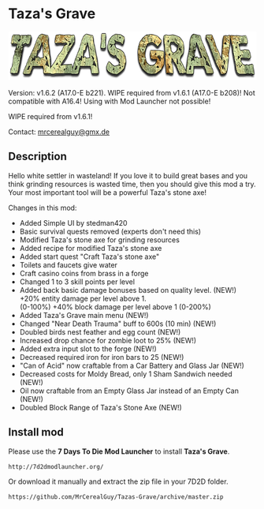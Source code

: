 # Taza's Grave

<img src="tazas-grave-logo.png" height="99px" alt="Taza's Grave logo">

Version: v1.6.2 (A17.0-E b221). WIPE required from v1.6.1 (A17.0-E b208)! Not compatible with A16.4! Using with Mod Launcher not possible!

WIPE required from v1.6.1!

Contact: mrcerealguy@gmx.de

## Description

Hello white settler in wasteland! If you love it to build great bases and you think grinding resources is wasted time, then you should give this mod a try. Your most important tool will be a powerful Taza's stone axe!

Changes in this mod:

- Added Simple UI by stedman420
- Basic survival quests removed (experts don't need this)
- Modified Taza's stone axe for grinding resources
- Added recipe for modified Taza's stone axe
- Added start quest "Craft Taza's stone axe"
- Toilets and faucets give water
- Craft casino coins from brass in a forge
- Changed 1 to 3 skill points per level
- Added back basic damage bonuses based on quality level. (NEW!)  
  +20% entity damage per level above 1.  
  (0-100%) +40% block damage per level above 1 (0-200%)
- Added Taza's Grave main menu (NEW!)
- Changed "Near Death Trauma" buff to 600s (10 min) (NEW!)
- Doubled birds nest feather and egg count (NEW!)
- Increased drop chance for zombie loot to 25% (NEW!)
- Added extra input slot to the forge (NEW!)
- Decreased required iron for iron bars to 25 (NEW!)
- "Can of Acid" now craftable from a Car Battery and Glass Jar (NEW!)
- Decreased costs for Moldy Bread, only 1 Sham Sandwich needed (NEW!)
- Oil now craftable from an Empty Glass Jar instead of an Empty Can (NEW!)
- Doubled Block Range of Taza's Stone Axe (NEW!)

## Install mod

Please use the **7 Days To Die Mod Launcher** to install **Taza's Grave**.

```
http://7d2dmodlauncher.org/
```

Or download it manually and extract the zip file in your 7D2D folder.

```
https://github.com/MrCerealGuy/Tazas-Grave/archive/master.zip
```

